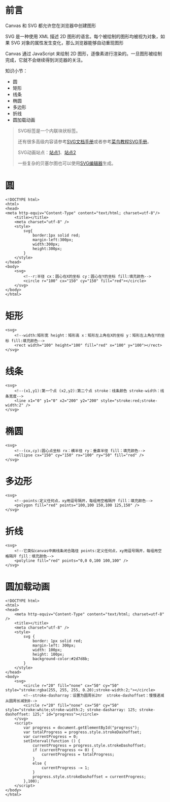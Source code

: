 # 前言

Canvas 和 SVG 都允许您在浏览器中创建图形

SVG 是一种使用 XML 描述 2D 图形的语言。每个被绘制的图形均被视为对象，如果 SVG 对象的属性发生变化，那么浏览器能够自动重现图形

Canvas 通过 JavaScript 来绘制 2D 图形，逐像素进行渲染的。一旦图形被绘制完成，它就不会继续得到浏览器的关注。


知识小节：

* 圆
* 矩形
* 线条
* 椭圆
* 多边形
* 折线
* 圆加载动画

>  SVG标签是一个内联块状标签。
>  
>  还有很多高级内容请参考[SVG文档手册](http://www.w3school.com.cn/svg/svg_path.asp)或者参考[菜鸟教程SVG手册](http://www.runoob.com/svg/svg-stroke.html)。
>  
>  SVG动画站点：[站点1](http://svgtrick.com/)、[站点2](http://www.w3cplus.com/blog/tags/411.html)
>  
>  一些复杂的贝塞尔图也可以使用[SVG编辑器](http://editor.method.ac/)生成。



# 圆

	<!DOCTYPE html>
	<html>
	<head>
	<meta http-equiv="Content-Type" content="text/html; charset=utf-8"/>
	    <title></title>
		<meta charset="utf-8" />
		<style>
			svg{
	            border:1px solid red;
	            margin-left:300px;
	            width:300px;
	            height:300px;
			}
		</style>
	</head>
	<body>
		<svg>
	        <!--r:半径 cx：圆心在X的坐标 cy：圆心在Y的坐标 fill:填充颜色-->
	        <circle r="100" cx="150" cy="150" fill="red"></circle>
		</svg>
	</body>
	</html>

# 矩形

	<svg>
        <!--width:矩形宽 height：矩形高 x：矩形左上角在X的坐标 y：矩形左上角在Y的坐标 fill:填充颜色-->
        <rect width="100" height="100" fill="red" x="100" y="100"></rect>
	</svg>

# 线条

	<svg>
        <!--(x1,y1):第一个点 (x2,y2):第二个点 stroke：线条颜色 stroke-width：线条宽度-->
        <line x1="0" y1="0" x2="200" y2="200" style="stroke:red;stroke-width:2" />
	</svg>

# 椭圆

	<svg>
        <!--(cx,cy):圆心点坐标 rx：横半径 ry：垂直半径 fill：填充颜色-->
        <ellipse cx="150" cy="150" rx="100" ry="50" fill="red" />
	</svg>

# 多边形

	<svg>
        <!--points:定义任何点，xy用逗号隔开，每组用空格隔开 fill：填充颜色-->
        <polygon fill="red" points="100,100 150,100 125,150" />
	</svg>

# 折线

	<svg>
        <!--它类似canvas中画线条闭合路径 points:定义任何点，xy用逗号隔开，每组用空格隔开 fill：填充颜色-->
        <polyline fill="red" points="0,0 0,100 100,100" />
	</svg>

# 圆加载动画

	<!DOCTYPE html>
	<html>
	<head>
	    <meta http-equiv="Content-Type" content="text/html; charset=utf-8" />
	    <title></title>
	    <meta charset="utf-8" />
	    <style>
	        svg {
	            border: 1px solid red;
	            margin-left: 300px;
	            width: 100px;
	            height: 100px;
	            background-color:#2d7d8b;
	        }
	    </style>
	</head>
	<body>
	    <svg>
	        <circle r="20" fill="none" cx="50" cy="50" style="stroke:rgba(255, 255, 255, 0.20);stroke-width:2;"></circle>
	        <!--stroke-dasharray：设置为圆周长2πr  stroke-dashoffset：慢慢递减从圆周长减到0-->
	        <circle r="20" fill="none" cx="50" cy="50" style="stroke:white;stroke-width:2; stroke-dasharray: 125; stroke-dashoffset: 125;" id="progress"></circle>
	    </svg>
	    <script>
	        var progress = document.getElementById("progress");
	        var totalProgress = progress.style.strokeDashoffset;
	        var currentProgress = 0;
	        setInterval(function () {
	            currentProgress = progress.style.strokeDashoffset;
	            if (currentProgress <= 0) {
	                currentProgress = totalProgress;
	            }
	            else {
	                currentProgress -= 1;
	            }
	            progress.style.strokeDashoffset = currentProgress;
	        },100);
	    </script>
	</body>
	</html>

